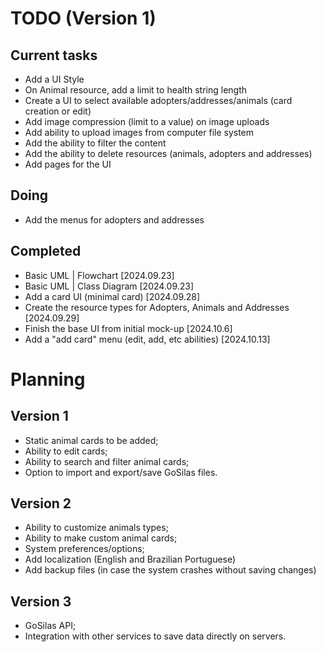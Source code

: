 # TODO (Version 1)
## Current tasks 
- Add a UI Style
- On Animal resource, add a limit to health string length
- Create a UI to select available adopters/addresses/animals (card creation or edit)
- Add image compression (limit to a value) on image uploads
- Add ability to upload images from computer file system
- Add the ability to filter the content
- Add the ability to delete resources (animals, adopters and addresses)
- Add pages for the UI

## Doing
- Add the menus for adopters and addresses

## Completed
- Basic UML | Flowchart [2024.09.23]
- Basic UML | Class Diagram [2024.09.23]
- Add a card UI (minimal card) [2024.09.28]
- Create the resource types for Adopters, Animals and Addresses [2024.09.29]
- Finish the base UI from initial mock-up [2024.10.6]
- Add a "add card" menu (edit, add, etc abilities) [2024.10.13]


# Planning
## Version 1
- Static animal cards to be added;
- Ability to edit cards;
- Ability to search and filter animal cards;
- Option to import and export/save GoSilas files.

## Version 2
- Ability to customize animals types;
- Ability to make custom animal cards;
- System preferences/options;
- Add localization (English and Brazilian Portuguese)
- Add backup files (in case the system crashes without saving changes)

## Version 3
- GoSilas API;
- Integration with other services to save data directly on servers.
